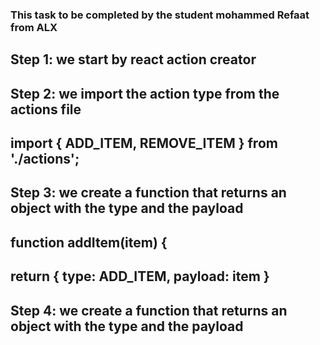 ### This task to be completed by the student mohammed Refaat from ALX
## Step 1: we start by react action creator
## Step 2: we import the action type from the actions file
## import { ADD_ITEM, REMOVE_ITEM } from './actions';
## Step 3: we create a function that returns an object with the type and the payload
## function addItem(item) {
##   return { type: ADD_ITEM, payload: item }
## Step 4: we create a function that returns an object with the type and the payload
